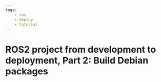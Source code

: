 ```yaml
---
tags:
    - ros
    - deploy
    - tutorial
---
```


# ROS2 project from development to deployment, Part 2: Build Debian packages